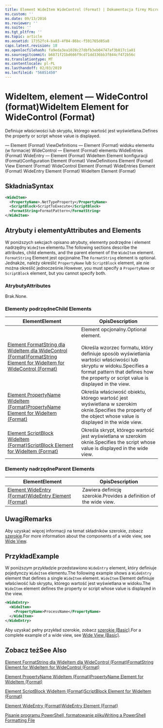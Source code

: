 ```yaml
---
title: Element WideItem WideControl (Format) | Dokumentacja firmy Microsoft
ms.custom: ''
ms.date: 09/13/2016
ms.reviewer: ''
ms.suite: ''
ms.tgt_pltfrm: ''
ms.topic: article
ms.assetid: 17352fc4-ba83-4f04-86bc-f591765d85a8
caps.latest.revision: 18
ms.openlocfilehash: fa9eda3ea1028c27dbfb3eb04747af3b817c1a81
ms.sourcegitcommit: b6871f21bd666f9cd71dd336bb3f844cf472b56c
ms.translationtype: MT
ms.contentlocale: pl-PL
ms.lasthandoff: 02/03/2019
ms.locfileid: "56851450"
---
```

# <a name="wideitem-element-for-widecontrol-format"></a><span data-ttu-id="e98d3-102">WideItem, element — WideControl (format)</span><span class="sxs-lookup"><span data-stu-id="e98d3-102">WideItem Element for WideControl (Format)</span></span>

<span data-ttu-id="e98d3-103">Definiuje właściwości lub skryptu, którego wartość jest wyświetlana.</span><span class="sxs-lookup"><span data-stu-id="e98d3-103">Defines the property or script whose value is displayed.</span></span>

<span data-ttu-id="e98d3-104">— Element (Format) ViewDefinitions — Element (Format) widoku elementu (w formacie) WideControl — Element (Format) elementu WideEntries (Format) WideEntry — Element (Format) WideItem Element konfiguracji (Format)</span><span class="sxs-lookup"><span data-stu-id="e98d3-104">Configuration Element (Format) ViewDefinitions Element (Format) View Element (Format) WideControl Element (Format) WideEntries Element (Format) WideEntry Element (Format) WideItem Element (Format)</span></span>

## <a name="syntax"></a><span data-ttu-id="e98d3-105">Składnia</span><span class="sxs-lookup"><span data-stu-id="e98d3-105">Syntax</span></span>

```xml
<WideItem>
  <PropertyName>.NetTypeProperty</PropertyName>
  <ScriptBlock>ScriptToExecute</ScriptBlock>
  <FormatString>FormatPattern</FormatString>
</WideItem>
```

## <a name="attributes-and-elements"></a><span data-ttu-id="e98d3-106">Atrybuty i elementy</span><span class="sxs-lookup"><span data-stu-id="e98d3-106">Attributes and Elements</span></span>

<span data-ttu-id="e98d3-107">W poniższych sekcjach opisano atrybuty, elementy podrzędne i element nadrzędny `WideItem` elementu.</span><span class="sxs-lookup"><span data-stu-id="e98d3-107">The following sections describe the attributes, child elements, and the parent element of the `WideItem` element.</span></span> <span data-ttu-id="e98d3-108">`FormatString` Element jest opcjonalne.</span><span class="sxs-lookup"><span data-stu-id="e98d3-108">The `FormatString` element is optional.</span></span> <span data-ttu-id="e98d3-109">Jednakże, należy określić `PropertyName` lub `ScriptBlock` element, ale nie można określić jednocześnie.</span><span class="sxs-lookup"><span data-stu-id="e98d3-109">However, you must specify a `PropertyName` or `ScriptBlock` element, but you cannot specify both.</span></span>

### <a name="attributes"></a><span data-ttu-id="e98d3-110">Atrybuty</span><span class="sxs-lookup"><span data-stu-id="e98d3-110">Attributes</span></span>

<span data-ttu-id="e98d3-111">Brak.</span><span class="sxs-lookup"><span data-stu-id="e98d3-111">None.</span></span>

### <a name="child-elements"></a><span data-ttu-id="e98d3-112">Elementy podrzędne</span><span class="sxs-lookup"><span data-stu-id="e98d3-112">Child Elements</span></span>

|<span data-ttu-id="e98d3-113">Element</span><span class="sxs-lookup"><span data-stu-id="e98d3-113">Element</span></span>|<span data-ttu-id="e98d3-114">Opis</span><span class="sxs-lookup"><span data-stu-id="e98d3-114">Description</span></span>|
|-------------|-----------------|
|[<span data-ttu-id="e98d3-115">Element FormatString dla WideItem dla WideControl (Format)</span><span class="sxs-lookup"><span data-stu-id="e98d3-115">FormatString Element for WideItem for WideControl (Format)</span></span>](./formatstring-element-for-wideitem-for-widecontrol-format.md)|<span data-ttu-id="e98d3-116">Element opcjonalny.</span><span class="sxs-lookup"><span data-stu-id="e98d3-116">Optional element.</span></span><br /><br /> <span data-ttu-id="e98d3-117">Określa wzorzec formatu, który definiuje sposób wyświetlania wartości właściwości lub skryptu w widoku.</span><span class="sxs-lookup"><span data-stu-id="e98d3-117">Specifies a format pattern that defines how the property or script value is displayed in the view.</span></span>|
|[<span data-ttu-id="e98d3-118">Element PropertyName WideItem (Format)</span><span class="sxs-lookup"><span data-stu-id="e98d3-118">PropertyName Element for WideItem (Format)</span></span>](./propertyname-element-for-wideitem-for-widecontrol-format.md)|<span data-ttu-id="e98d3-119">Określa właściwość obiektu, którego wartość jest wyświetlana w szerokim oknie.</span><span class="sxs-lookup"><span data-stu-id="e98d3-119">Specifies the property of the object whose value is displayed in the wide view.</span></span>|
|[<span data-ttu-id="e98d3-120">Element ScriptBlock WideItem (Format)</span><span class="sxs-lookup"><span data-stu-id="e98d3-120">ScriptBlock Element for WideItem (Format)</span></span>](./scriptblock-element-for-wideitem-for-widecontrol-format.md)|<span data-ttu-id="e98d3-121">Określa skrypt, którego wartość jest wyświetlana w szerokim oknie.</span><span class="sxs-lookup"><span data-stu-id="e98d3-121">Specifies the script whose value is displayed in the wide view.</span></span>|

### <a name="parent-elements"></a><span data-ttu-id="e98d3-122">Elementy nadrzędne</span><span class="sxs-lookup"><span data-stu-id="e98d3-122">Parent Elements</span></span>

|<span data-ttu-id="e98d3-123">Element</span><span class="sxs-lookup"><span data-stu-id="e98d3-123">Element</span></span>|<span data-ttu-id="e98d3-124">Opis</span><span class="sxs-lookup"><span data-stu-id="e98d3-124">Description</span></span>|
|-------------|-----------------|
|[<span data-ttu-id="e98d3-125">Element WideEntry (Format)</span><span class="sxs-lookup"><span data-stu-id="e98d3-125">WideEntry Element (Format)</span></span>](./wideentry-element-for-widecontrol-format.md)|<span data-ttu-id="e98d3-126">Zawiera definicję szerokie.</span><span class="sxs-lookup"><span data-stu-id="e98d3-126">Provides a definition of the wide view.</span></span>|

## <a name="remarks"></a><span data-ttu-id="e98d3-127">Uwagi</span><span class="sxs-lookup"><span data-stu-id="e98d3-127">Remarks</span></span>

<span data-ttu-id="e98d3-128">Aby uzyskać więcej informacji na temat składników szerokie, zobacz [szerokie](./creating-a-wide-view.md).</span><span class="sxs-lookup"><span data-stu-id="e98d3-128">For more information about the components of a wide view, see [Wide View](./creating-a-wide-view.md).</span></span>

## <a name="example"></a><span data-ttu-id="e98d3-129">Przykład</span><span class="sxs-lookup"><span data-stu-id="e98d3-129">Example</span></span>

<span data-ttu-id="e98d3-130">W poniższym przykładzie przedstawiono `WideEntry` element, który definiuje pojedynczy `WideItem` elementu.</span><span class="sxs-lookup"><span data-stu-id="e98d3-130">The following example shows a `WideEntry` element that defines a single `WideItem` element.</span></span> <span data-ttu-id="e98d3-131">`WideItem` Element definiuje właściwość lub skryptu, którego wartość jest wyświetlana w widoku.</span><span class="sxs-lookup"><span data-stu-id="e98d3-131">The `WideItem` element defines the property or script whose value is displayed in the view.</span></span>

```xml
<WideEntry>
  <WideItem>
    <PropertyName>ProcessName</PropertyName>
  </WideItem>
</WideEntry>
```

<span data-ttu-id="e98d3-132">Aby uzyskać pełny przykład szerokie, zobacz [szerokie (Basic)](./wide-view-basic.md).</span><span class="sxs-lookup"><span data-stu-id="e98d3-132">For a complete example of a wide view, see [Wide View (Basic)](./wide-view-basic.md).</span></span>

## <a name="see-also"></a><span data-ttu-id="e98d3-133">Zobacz też</span><span class="sxs-lookup"><span data-stu-id="e98d3-133">See Also</span></span>

[<span data-ttu-id="e98d3-134">Element FormatString dla WideItem dla WideControl (Format)</span><span class="sxs-lookup"><span data-stu-id="e98d3-134">FormatString Element for WideItem for WideControl (Format)</span></span>](./formatstring-element-for-wideitem-for-widecontrol-format.md)

[<span data-ttu-id="e98d3-135">Element PropertyName WideItem (Format)</span><span class="sxs-lookup"><span data-stu-id="e98d3-135">PropertyName Element for WideItem (Format)</span></span>](./propertyname-element-for-wideitem-for-widecontrol-format.md)

[<span data-ttu-id="e98d3-136">Element ScriptBlock WideItem (Format)</span><span class="sxs-lookup"><span data-stu-id="e98d3-136">ScriptBlock Element for WideItem (Format)</span></span>](./scriptblock-element-for-wideitem-for-widecontrol-format.md)

[<span data-ttu-id="e98d3-137">Element WideEntry (Format)</span><span class="sxs-lookup"><span data-stu-id="e98d3-137">WideEntry Element (Format)</span></span>](./wideentry-element-for-widecontrol-format.md)

[<span data-ttu-id="e98d3-138">Pisanie programu PowerShell, formatowanie pliku</span><span class="sxs-lookup"><span data-stu-id="e98d3-138">Writing a PowerShell Formatting File</span></span>](./writing-a-powershell-formatting-file.md)
